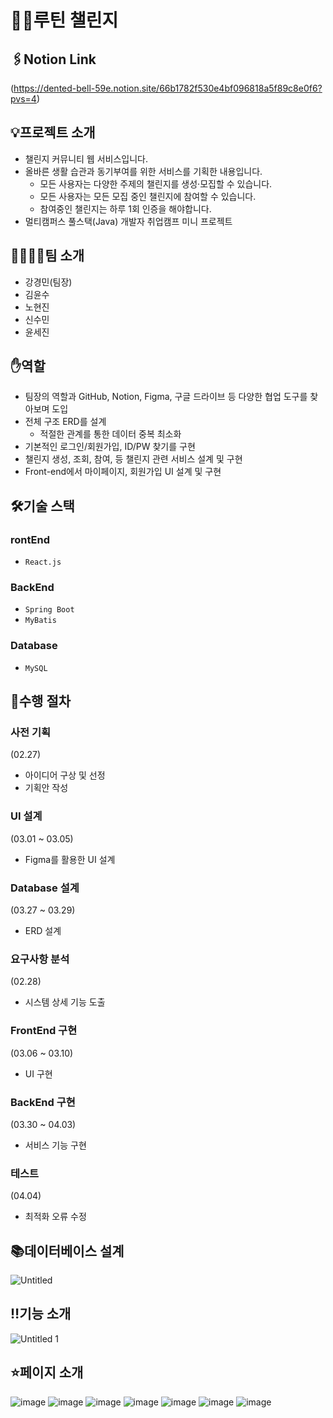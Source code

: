 # 🚶‍♂️루틴 챌린지

## 🖇Notion Link



(https://dented-bell-59e.notion.site/66b1782f530e4bf096818a5f89c8e0f6?pvs=4)

## 💡프로젝트 소개



- 챌린지 커뮤니티 웹 서비스입니다.
- 올바른 생활 습관과 동기부여를 위한 서비스를 기획한 내용입니다.
    - 모든 사용자는 다양한 주제의 챌린지를 생성·모집할 수 있습니다.
    - 모든 사용자는 모든 모집 중인 챌린지에 참여할 수 있습니다.
    - 참여중인 챌린지는 하루 1회 인증을 해야합니다.
- 멀티캠퍼스 풀스택(Java) 개발자 취업캠프 미니 프로젝트

## 👨‍👨‍👧‍👧팀 소개



- 강경민(팀장)
- 김윤수
- 노현진
- 신수민
- 윤세진

## ✋역할
- 팀장의 역할과 GitHub, Notion, Figma, 구글 드라이브 등 다양한 협업 도구를 찾아보며 도입
- 전체 구조 ERD를 설계
    - 적절한 관계를 통한 데이터 중복 최소화
- 기본적인 로그인/회원가입, ID/PW 찾기를 구현
- 챌린지 생성, 조회, 참여, 등 챌린지 관련 서비스 설계 및 구현
- Front-end에서 마이페이지, 회원가입 UI 설계 및 구현

## 🛠기술 스택



### rontEnd

- `React.js`

### BackEnd

- `Spring Boot`
- `MyBatis`

### Database

- `MySQL`

## 📅수행 절차



### 사전 기획

(02.27)

- 아이디어 구상 및 선정
- 기획안 작성

### UI 설계

(03.01 ~ 03.05)

- Figma를 활용한 UI 설계

### Database 설계

(03.27 ~ 03.29)

- ERD 설계

### 요구사항 분석

(02.28)

- 시스템 상세 기능 도출

### FrontEnd 구현

(03.06 ~ 03.10)

- UI 구현

### BackEnd 구현

(03.30 ~ 04.03)

- 서비스 기능 구현

### 테스트

(04.04)

- 최적화 오류 수정

## 📚데이터베이스 설계



![Untitled](https://github.com/kmindev/RoutineChallenge/assets/97210232/f3802881-277f-41bf-a5ca-4453338d1ec1)


## ‼기능 소개



![Untitled 1](https://github.com/kmindev/RoutineChallenge/assets/97210232/67cd4d2d-7907-49e0-b833-1eb16113fc58)


## ⭐페이지 소개
![image](https://github.com/kmindev/RoutineChallenge/assets/97210232/975c62bf-2e32-4b94-a9f4-e87782f6aca1)
![image](https://github.com/kmindev/RoutineChallenge/assets/97210232/c57f1b5e-abcc-4bdf-be9a-ca761a7425dd)
![image](https://github.com/kmindev/RoutineChallenge/assets/97210232/38c3ad44-ab21-4bb6-bec8-63bdc6a3f465)
![image](https://github.com/kmindev/RoutineChallenge/assets/97210232/c361041a-8728-43be-b7ff-8e3ecb6ee895)
![image](https://github.com/kmindev/RoutineChallenge/assets/97210232/5683ae87-7fba-4f6a-97a9-ffa67a9bc114)
![image](https://github.com/kmindev/RoutineChallenge/assets/97210232/99fe32c1-4e7f-4d70-846e-03e0bcc6cfc3)
![image](https://github.com/kmindev/RoutineChallenge/assets/97210232/9e68ed27-b37e-40f7-bfa2-220171377e05)
